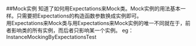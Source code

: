 ##Mock实例
知道了如何用Expectations来Mock类。Mock实例的用法基本一样。只需要把Expectations的构造函数参数换成实例即可。<br/>
用Expectations来Mock类与用Expectations来Mock实例的唯一不同就在于，前者影响类的所有实例，而后者只影响某一个实例。
eg：InstanceMockingByExpectationsTest